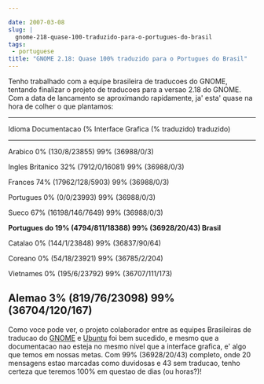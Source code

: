 ```yaml
---

date: 2007-03-08
slug: |
  gnome-218-quase-100-traduzido-para-o-portugues-do-brasil
tags:
 - portuguese
title: "GNOME 2.18: Quase 100% traduzido para o Portugues do Brasil"
---
```


Tenho trabalhado com a equipe brasileira de traducoes do GNOME, tentando
finalizar o projeto de traducoes para a versao 2.18 do GNOME. Com a data
de lancamento se aproximando rapidamente, ja' esta' quase na hora de
colher o que plantamos:

  -----------------------------------------------------------------------
  Idioma               Documentacao (%         Interface Grafica (%
                       traduzido)              traduzido)
  -------------------- ----------------------- --------------------------
  Arabico              0% (130/8/23855)        99% (36988/0/3)

  Ingles Britanico     32% (7912/0/16081)      99% (36988/0/3)

  Frances              74% (17962/128/5903)    99% (36988/0/3)

  Portugues            0% (0/0/23993)          99% (36988/0/3)

  Sueco                67% (16198/146/7649)    99% (36988/0/3)

  **Portugues do       19% (4794/811/18388)    **99% (36928/20/43)**
  Brasil**                                     

  Catalao              0% (144/1/23848)        99% (36837/90/64)

  Coreano              0% (54/18/23921)        99% (36785/2/204)

  Vietnames            0% (195/6/23792)        99% (36707/111/173)

  Alemao               3% (819/76/23098)       99% (36704/120/167)
  -----------------------------------------------------------------------

Como voce pode ver, o projeto colaborador entre as equipes Brasileiras
de traducao do [GNOME](http://live.gnome.org/GnomeBR/Traducao) e
[Ubuntu](http://wiki.ubuntu-br.org/TimeDeTraducao) foi bem sucedido, e
mesmo que a documentacao nao esteja no mesmo nivel que a interface
grafica, e' algo que temos em nossas metas. Com 99% (36928/20/43)
completo, onde 20 mensagens estao marcadas como duvidosas e 43 sem
traducao, tenho certeza que teremos 100% em questao de dias (ou horas?)!
